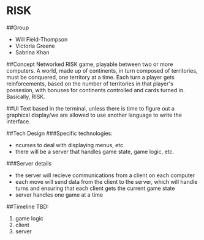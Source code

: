 # RISK

##Group
- Will Field-Thompson
- Victoria Greene
- Sabrina Khan

##Concept
Networked RISK game, playable between two or more computers. A world,
made up of continents, in turn composed of territories, must be
conquered, one territory at a time. Each turn a player gets
reinforcements, based on the number of territories in that player's
possesion, with bonuses for continents controlled and cards turned
in. Basically, RISK.

##UI
Text based in the terminal, unless there is time to figure out a
graphical display/we are allowed to use another language to write the
interface.

##Tech Design
###Specific technologies:
- ncurses to deal with displaying menus, etc.
- there will be a server that handles game state, game logic, etc.

###Server details 
- the server will recieve communications from a client on each computer
- each move will send data from the client to the server, which will
  handle turns and ensuring that each client gets the current game
  state
- server handles one game at a time

##Timeline
TBD:
1. game logic
2. client
3. server
